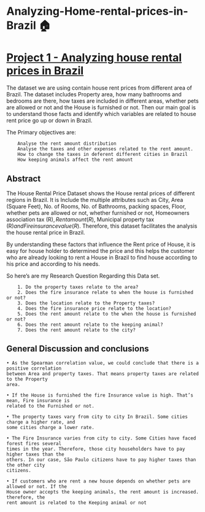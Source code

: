 # Analyzing-Home-rental-prices-in-Brazil 🏠
# [Project 1 - Analyzing house rental prices in Brazil](https://danukadi.github.io/Danuka-s_portfolio/) 
The dataset we are using contain house rent prices from different area of Brazil. The dataset includes Property area, how many bathrooms and bedrooms are there, how taxes are included in different areas, whether pets are allowed or not and the House is furnished or not.
Then our main goal is to understand those facts and identify which variables are related to house rent price go up or down in Brazil.

The Primary objectives are:

        Analyse the rent amount distribution
        Analyse the taxes and other expenses related to the rent amount.
        How to change the taxes in deferent different cities in Brazil
        How keeping animals affect the rent amount
        
## Abstract

The House Rental Price Dataset shows the House rental prices of different regions in Brazil. It is 
Include the multiple attributes such as City, Area (Square Feet), No. of Rooms, No. of Bathrooms, 
packing spaces, Floor, whether pets are allowed or not, whether furnished or not, Homeowners 
association tax (R$), Rent amount (R$), Municipal property tax (R$) and Fire insurance value 
(R$). Therefore, this dataset facilitates the analysis the house rental price in Brazil.

By understanding these factors that influence the Rent price of House, it is easy for house holder 
to determined the price and this helps the customer who are already looking to rent a House in Brazil 
to find house according to his price and according to his needs.

So here’s are my Research Question Regarding this Data set.

        1. Do the property taxes relate to the area?
        2. Does the fire insurance relate to when the house is furnished or not?
        3. Does the location relate to the Property taxes?
        4. Does the fire insurance price relate to the location?
        5. Does the rent amount relate to the when the house is furnished or not?
        6. Does the rent amount relate to the keeping animal?
        7. Does the rent amount relate to the city?


## General Discussion and conclusions

    • As the Spearman correlation value, we could conclude that there is a positive correlation
    between Area and property taxes. That means property taxes are related to the Property 
    area.
    
    • If the House is furnished the fire Insurance value is high. That’s mean, Fire insurance is
    related to the Furnished or not.
    
    • The property taxes vary from city to city In Brazil. Some cities charge a higher rate, and 
    some cities charge a lower rate.
    
    • The Fire Insurance varies from city to city. Some Cities have faced forest fires several
    times in the year. Therefore, those city householders have to pay higher taxes than the 
    others. In our case, São Paulo citizens have to pay higher taxes than the other city 
    citizens.
    
    • If customers who are rent a new house depends on whether pets are allowed or not. If the 
    House owner accepts the keeping animals, the rent amount is increased. therefore, the 
    rent amount is related to the Keeping animal or not        
